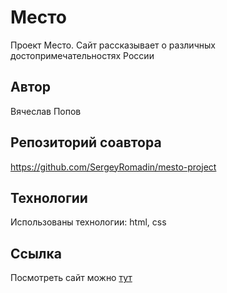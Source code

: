 # Место

Проект Место. Сайт рассказывает о различных достопримечательностях России

## Автор

Вячеслав Попов

## Репозиторий соавтора

https://github.com/SergeyRomadin/mesto-project

## Технологии

Использованы технологии: html, css

## Ссылка
Посмотреть сайт можно [тут](https://hebrinj.github.io/mesto-project/)